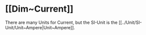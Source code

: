 
# [[Dim~Current]]   

There are many Units for Current, but the SI-Unit is the [[../Unit/SI-Unit/Unit~Ampere|Unit~Ampere]]. 


